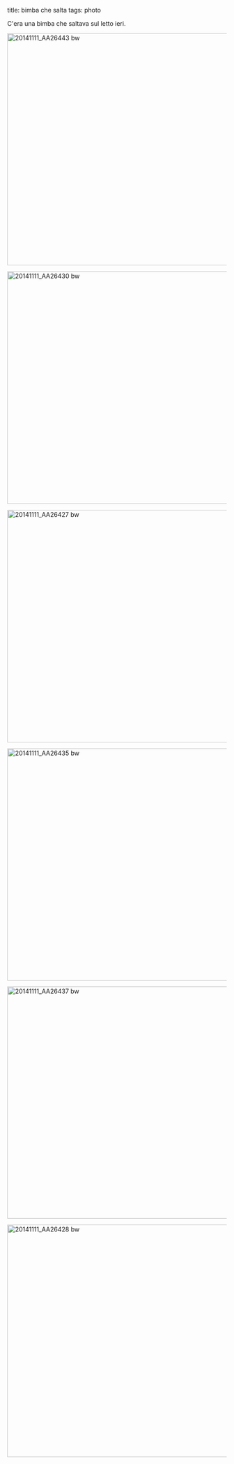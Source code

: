 title: bimba che salta
tags: photo

C'era una bimba che saltava sul letto ieri.

<a href="https://www.flickr.com/photos/aadm/15777240502" title="20141111_AA26443 bw by Alessandro Amato, on Flickr"><img src="https://farm6.staticflickr.com/5604/15777240502_292435c249_c.jpg" width="800" height="533" alt="20141111_AA26443 bw"></a>

<!-- PELICAN_END_SUMMARY -->

<a href="https://www.flickr.com/photos/aadm/15590878240" title="20141111_AA26430 bw by Alessandro Amato, on Flickr"><img src="https://farm9.staticflickr.com/8536/15590878240_781ee47d8e_c.jpg" width="800" height="534" alt="20141111_AA26430 bw"></a>

<a href="https://www.flickr.com/photos/aadm/15155731014" title="20141111_AA26427 bw by Alessandro Amato, on Flickr"><img src="https://farm8.staticflickr.com/7498/15155731014_78eebdb1ec_c.jpg" width="800" height="534" alt="20141111_AA26427 bw"></a>

<a href="https://www.flickr.com/photos/aadm/15589851259" title="20141111_AA26435 bw by Alessandro Amato, on Flickr"><img src="https://farm8.staticflickr.com/7468/15589851259_0325065bed_c.jpg" width="800" height="533" alt="20141111_AA26435 bw"></a>

<a href="https://www.flickr.com/photos/aadm/15590517347" title="20141111_AA26437 bw by Alessandro Amato, on Flickr"><img src="https://farm8.staticflickr.com/7530/15590517347_b34ea445cf_c.jpg" width="800" height="533" alt="20141111_AA26437 bw"></a>

<a href="https://www.flickr.com/photos/aadm/15590262688" title="20141111_AA26428 bw by Alessandro Amato, on Flickr"><img src="https://farm6.staticflickr.com/5608/15590262688_54a68c4d12_c.jpg" width="800" height="534" alt="20141111_AA26428 bw"></a>
